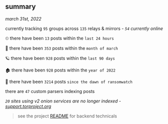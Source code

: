 
## summary
_march 31st, 2022_

currently tracking `95` groups across `135` relays & mirrors - _`54` currently online_

⏲ there have been `13` posts within the `last 24 hours`

🦈 there have been `353` posts within the `month of march`

🪐 there have been `928` posts within the `last 90 days`

🏚 there have been `928` posts within the `year of 2022`

🦕 there have been `3214` posts `since the dawn of ransomwatch`

there are `47` custom parsers indexing posts

_`20` sites using v2 onion services are no longer indexed - [support.torproject.org](https://support.torproject.org/onionservices/v2-deprecation/)_

> see the project [README](https://github.com/thetanz/ransomwatch#ransomwatch--) for backend technicals
